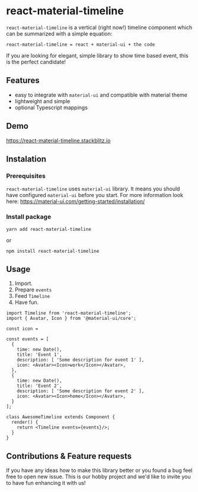 # react-material-timeline

`react-material-timeline` is a vertical (right now!) timeline component which can be summarized with a simple equation:
```
react-material-timeline = react + material-ui + the code
```
If you are looking for elegant, simple library to show time based event, this is the perfect candidate!

## Features
* easy to integrate with `material-ui` and compatible with material theme
* lightweight and simple
* optional Typescript mappings

## Demo

https://react-material-timeline.stackblitz.io

## Instalation
### Prerequisites
`react-material-timeline` uses `material-ui` library.
It means you should have configured `material-ui` before you start.
For more information look here: https://material-ui.com/getting-started/installation/

### Install package
```
yarn add react-material-timeline
```
or
```
npm install react-material-timeline
```

## Usage
1. Import.
2. Prepare `events`
3. Feed `Timeline`
4. Have fun.

```
import Timeline from 'react-material-timeline';
import { Avatar, Icon } from '@material-ui/core';

const icon =

const events = [
  {
    time: new Date(),
    title: 'Event 1',
    description: [ 'Some description for event 1' ],
    icon: <Avatar><Icon>work</Icon></Avatar>,
  },
  {
    time: new Date(),
    title: 'Event 2',
    description: [ 'Some description for event 2' ],
    icon: <Avatar><Icon>home</Icon></Avatar>,
  }
];

class AwesomeTimeline extends Component {
  render() {
    return <Timeline events={events}/>;
  }
}
```

## Contributions & Feature requests
If you have any ideas how to make this library better or you found a bug feel free to open new issue.
This is our hobby project and we'd like to invite you to have fun enhancing it with us!

